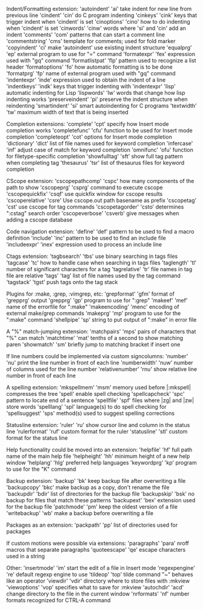 Indent/Formatting extension:
	'autoindent'	  'ai'	    take indent for new line from previous line
	'cindent'	  'cin'     do C program indenting
	'cinkeys'	  'cink'    keys that trigger indent when 'cindent' is set
	'cinoptions'	  'cino'    how to do indenting when 'cindent' is set
	'cinwords'	  'cinw'    words where 'si' and 'cin' add an indent
	'comments'	  'com'     patterns that can start a comment line
	'commentstring'   'cms'     template for comments; used for fold marker
	'copyindent'	  'ci'	    make 'autoindent' use existing indent structure
	'equalprg'	  'ep'	    external program to use for "=" command
	'formatexpr'	  'fex'     expression used with "gq" command
	'formatlistpat'   'flp'     pattern used to recognize a list header
	'formatoptions'   'fo'	    how automatic formatting is to be done
	'formatprg'	  'fp'	    name of external program used with "gq" command
	'indentexpr'	  'inde'    expression used to obtain the indent of a line
	'indentkeys'	  'indk'    keys that trigger indenting with 'indentexpr'
	'lisp'			    automatic indenting for Lisp
	'lispwords'	  'lw'	    words that change how lisp indenting works
	'preserveindent'  'pi'	    preserve the indent structure when reindenting
	'smartindent'	  'si'	    smart autoindenting for C programs
	'textwidth'	  'tw'	    maximum width of text that is being inserted

Completion extensions:
	'complete'	  'cpt'     specify how Insert mode completion works
	'completefunc'	  'cfu'     function to be used for Insert mode completion
	'completeopt'	  'cot'     options for Insert mode completion
	'dictionary'	  'dict'    list of file names used for keyword completion
	'infercase'	  'inf'     adjust case of match for keyword completion
	'omnifunc'	  'ofu'     function for filetype-specific completion
	'showfulltag'	  'sft'     show full tag pattern when completing tag
	'thesaurus'	  'tsr'     list of thesaurus files for keyword completion

CScope extension:
	'cscopepathcomp'  'cspc'    how many components of the path to show
	'cscopeprg'       'csprg'   command to execute cscope
	'cscopequickfix'  'csqf'    use quickfix window for cscope results
	'cscoperelative'  'csre'    Use cscope.out path basename as prefix
	'cscopetag'       'cst'     use cscope for tag commands
	'cscopetagorder'  'csto'    determines ":cstag" search order
	'cscopeverbose'   'csverb'  give messages when adding a cscope database

Code navigation extension:
	'define'	  'def'     pattern to be used to find a macro definition
	'include'	  'inc'     pattern to be used to find an include file
	'includeexpr'	  'inex'    expression used to process an include line

Ctags extension:
	'tagbsearch'	  'tbs'     use binary searching in tags files
	'tagcase'	  'tc'      how to handle case when searching in tags files
	'taglength'	  'tl'	    number of significant characters for a tag
	'tagrelative'	  'tr'	    file names in tag file are relative
	'tags'		  'tag'     list of file names used by the tag command
	'tagstack'	  'tgst'    push tags onto the tag stack

Plugins for :make, :grep, :vimgrep, etc:
	'grepformat'	  'gfm'     format of 'grepprg' output
	'grepprg'	  'gp'	    program to use for ":grep"
	'makeef'	  'mef'     name of the errorfile for ":make"
	'makeencoding'	  'menc'    encoding of external make/grep commands
	'makeprg'	  'mp'	    program to use for the ":make" command
	'shellpipe'	  'sp'	    string to put output of ":make" in error file

A "%" match-jumping extension:
	'matchpairs'	  'mps'     pairs of characters that "%" can match
	'matchtime'	  'mat'     tenths of a second to show matching paren
	'showmatch'	  'sm'	    briefly jump to matching bracket if insert one

If line numbers could be implemented via custom signcolumns:
	'number'	  'nu'	    print the line number in front of each line
	'numberwidth'	  'nuw'     number of columns used for the line number
	'relativenumber'  'rnu'	    show relative line number in front of each line

A spelling extension:
	'mkspellmem'	  'msm'     memory used before |:mkspell| compresses the tree
	'spell'			    enable spell checking
	'spellcapcheck'   'spc'     pattern to locate end of a sentence
	'spellfile'	  'spf'     files where |zg| and |zw| store words
	'spelllang'	  'spl'     language(s) to do spell checking for
	'spellsuggest'	  'sps'     method(s) used to suggest spelling corrections

Statusline extension:
	'ruler'		  'ru'	    show cursor line and column in the status line
	'rulerformat'	  'ruf'     custom format for the ruler
	'statusline'	  'stl'     custom format for the status line

Help functionality could be moved into an extension:
	'helpfile'	  'hf'	    full path name of the main help file
	'helpheight'	  'hh'	    minimum height of a new help window
	'helplang'	  'hlg'     preferred help languages
	'keywordprg'	  'kp'	    program to use for the "K" command

Backup extension:
	'backup'	  'bk'	    keep backup file after overwriting a file
	'backupcopy'	  'bkc'     make backup as a copy, don't rename the file
	'backupdir'	  'bdir'    list of directories for the backup file
	'backupskip'	  'bsk'     no backup for files that match these patterns
	'backupext'	  'bex'     extension used for the backup file
	'patchmode'	  'pm'	    keep the oldest version of a file
	'writebackup'	  'wb'	    make a backup before overwriting a file

Packages as an extension:
	'packpath'	  'pp'      list of directories used for packages

If custom motions were possible via extensions:
	'paragraphs'	  'para'    nroff macros that separate paragraphs
	'quoteescape'	  'qe'	    escape characters used in a string

Other:
	'insertmode'	  'im'	    start the edit of a file in Insert mode
	'regexpengine'	  're'	    default regexp engine to use
	'tildeop'	  'top'     tilde command "~" behaves like an operator
	'viewdir'	  'vdir'    directory where to store files with :mkview
	'viewoptions'	  'vop'     specifies what to save for :mkview
	'autochdir'	  'acd'     change directory to the file in the current window
	'nrformats'	  'nf'	    number formats recognized for CTRL-A command
